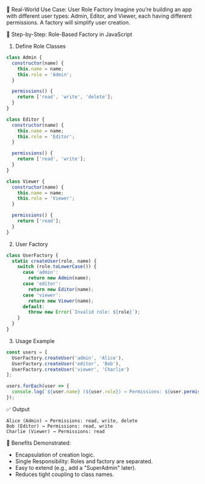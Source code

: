 🔐 Real-World Use Case: User Role Factory
Imagine you’re building an app with different user types: Admin, Editor, and Viewer, each having different permissions. A factory will simplify user creation.

🧱 Step-by-Step: Role-Based Factory in JavaScript
1. Define Role Classes
```js
class Admin {
  constructor(name) {
    this.name = name;
    this.role = 'Admin';
  }

  permissions() {
    return ['read', 'write', 'delete'];
  }
}

class Editor {
  constructor(name) {
    this.name = name;
    this.role = 'Editor';
  }

  permissions() {
    return ['read', 'write'];
  }
}

class Viewer {
  constructor(name) {
    this.name = name;
    this.role = 'Viewer';
  }

  permissions() {
    return ['read'];
  }
}

```
2. User Factory

```js
class UserFactory {
  static createUser(role, name) {
    switch (role.toLowerCase()) {
      case 'admin':
        return new Admin(name);
      case 'editor':
        return new Editor(name);
      case 'viewer':
        return new Viewer(name);
      default:
        throw new Error(`Invalid role: ${role}`);
    }
  }
}

```

3. Usage Example

```js
const users = [
  UserFactory.createUser('admin', 'Alice'),
  UserFactory.createUser('editor', 'Bob'),
  UserFactory.createUser('viewer', 'Charlie')
];

users.forEach(user => {
  console.log(`${user.name} (${user.role}) → Permissions: ${user.permissions().join(', ')}`);
});

```

✅ Output

```
Alice (Admin) → Permissions: read, write, delete  
Bob (Editor) → Permissions: read, write  
Charlie (Viewer) → Permissions: read

```

🧠 Benefits Demonstrated:
- Encapsulation of creation logic.
- Single Responsibility: Roles and factory are separated.
- Easy to extend (e.g., add a "SuperAdmin" later).
- Reduces tight coupling to class names.

